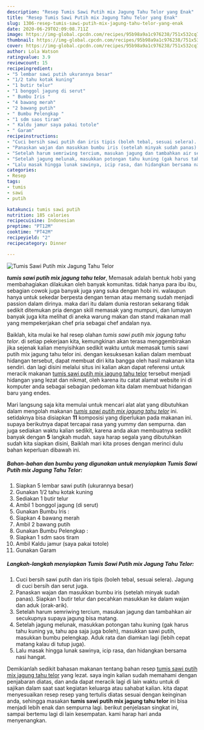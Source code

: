 ```yaml
---
description: "Resep Tumis Sawi Putih mix Jagung Tahu Telor yang Enak"
title: "Resep Tumis Sawi Putih mix Jagung Tahu Telor yang Enak"
slug: 1306-resep-tumis-sawi-putih-mix-jagung-tahu-telor-yang-enak
date: 2020-06-29T02:09:08.711Z
image: https://img-global.cpcdn.com/recipes/95b98a9a1c976238/751x532cq70/tumis-sawi-putih-mix-jagung-tahu-telor-foto-resep-utama.jpg
thumbnail: https://img-global.cpcdn.com/recipes/95b98a9a1c976238/751x532cq70/tumis-sawi-putih-mix-jagung-tahu-telor-foto-resep-utama.jpg
cover: https://img-global.cpcdn.com/recipes/95b98a9a1c976238/751x532cq70/tumis-sawi-putih-mix-jagung-tahu-telor-foto-resep-utama.jpg
author: Lola Watson
ratingvalue: 3.9
reviewcount: 15
recipeingredient:
- "5 lembar sawi putih ukurannya besar"
- "1/2 tahu kotak kuning"
- "1 butir telur"
- "1 bonggol jagung di serut"
- " Bumbu Iris "
- "4 bawang merah"
- "2 bawang putih"
- " Bumbu Pelengkap "
- "1 sdm saos tiram"
- " Kaldu jamur saya pakai totole"
- " Garam"
recipeinstructions:
- "Cuci bersih sawi putih dan iris tipis (boleh tebal, sesuai selera). Jagung di cuci bersih dan serut juga."
- "Panaskan wajan dan masukkan bumbu iris (setelah minyak sudah panas). Siapkan 1 butir telur dan pecahkan masukkan ke dalam wajan dan aduk (orak-arik)."
- "Setelah harum semriwing tercium, masukan jagung dan tambahkan air secukupnya supaya jagung bisa matang."
- "Setelah jagung melunak, masukkan potongan tahu kuning (gak harus tahu kuning ya, tahu apa saja juga boleh), masukkan sawi putih, masukkan bumbu pelengkap. Aduk rata dan diamkan lagi (lebih cepat matang kalau di tutup juga)."
- "Lalu masak hingga lunak sawinya, icip rasa, dan hidangkan bersama nasi hangat."
categories:
- Resep
tags:
- tumis
- sawi
- putih

katakunci: tumis sawi putih 
nutrition: 185 calories
recipecuisine: Indonesian
preptime: "PT12M"
cooktime: "PT42M"
recipeyield: "2"
recipecategory: Dinner

---
```



![Tumis Sawi Putih mix Jagung Tahu Telor](https://img-global.cpcdn.com/recipes/95b98a9a1c976238/751x532cq70/tumis-sawi-putih-mix-jagung-tahu-telor-foto-resep-utama.jpg)

<b><i>tumis sawi putih mix jagung tahu telor</i></b>, Memasak adalah bentuk hobi yang membahagiakan dilakukan oleh banyak komunitas. tidak hanya para ibu ibu, sebagian cowok juga banyak juga yang suka dengan hobi ini. walaupun hanya untuk sekedar berpesta dengan teman atau memang sudah menjadi passion dalam dirinya. maka dari itu dalam dunia restoran sekarang tidak sedikit ditemukan pria dengan skill memasak yang mumpuni, dan lumayan banyak juga kita melihat di aneka warung makan dan stand makanan mall yang mempekerjakan chef pria sebagai chef andalan nya.



Baiklah, kita mulai ke hal resep olahan <i>tumis sawi putih mix jagung tahu telor</i>. di setiap pekerjaan kita, kemungkinan akan terasa menggembirakan jika sejenak kalian menyisihkan sedikit waktu untuk memasak tumis sawi putih mix jagung tahu telor ini. dengan kesuksesan kalian dalam membuat hidangan tersebut, dapat membuat diri kita bangga oleh hasil makanan kita sendiri. dan lagi disini melalui situs ini kalian akan dapat referensi untuk meracik makanan <u>tumis sawi putih mix jagung tahu telor</u> tersebut menjadi hidangan yang lezat dan nikmat, oleh karena itu catat alamat website ini di komputer anda sebagai sebagian pedoman kita dalam membuat hidangan baru yang endes.


Mari langsung saja kita memulai untuk mencari alat alat yang dibutuhkan dalam mengolah makanan <u><i>tumis sawi putih mix jagung tahu telor</i></u> ini. setidaknya bisa disiapkan <b>11</b> komposisi yang diperlukan pada makanan ini. supaya berikutnya dapat tercapai rasa yang yummy dan sempurna. dan juga sediakan waktu kalian sedikit, karena anda akan membuatnya sedikit banyak dengan <b>5</b> langkah mudah. saya harap segala yang dibutuhkan sudah kita siapkan disini, Baiklah mari kita proses dengan merinci dulu bahan keperluan dibawah ini.

<!--inarticleads1-->

##### Bahan-bahan dan bumbu yang digunakan untuk menyiapkan Tumis Sawi Putih mix Jagung Tahu Telor:

1. Siapkan 5 lembar sawi putih (ukurannya besar)
1. Gunakan 1/2 tahu kotak kuning
1. Sediakan 1 butir telur
1. Ambil 1 bonggol jagung (di serut)
1. Gunakan  Bumbu Iris :
1. Siapkan 4 bawang merah
1. Ambil 2 bawang putih
1. Gunakan  Bumbu Pelengkap :
1. Siapkan 1 sdm saos tiram
1. Ambil  Kaldu jamur (saya pakai totole)
1. Gunakan  Garam




<!--inarticleads2-->

##### Langkah-langkah menyiapkan Tumis Sawi Putih mix Jagung Tahu Telor:

1. Cuci bersih sawi putih dan iris tipis (boleh tebal, sesuai selera). Jagung di cuci bersih dan serut juga.
1. Panaskan wajan dan masukkan bumbu iris (setelah minyak sudah panas). Siapkan 1 butir telur dan pecahkan masukkan ke dalam wajan dan aduk (orak-arik).
1. Setelah harum semriwing tercium, masukan jagung dan tambahkan air secukupnya supaya jagung bisa matang.
1. Setelah jagung melunak, masukkan potongan tahu kuning (gak harus tahu kuning ya, tahu apa saja juga boleh), masukkan sawi putih, masukkan bumbu pelengkap. Aduk rata dan diamkan lagi (lebih cepat matang kalau di tutup juga).
1. Lalu masak hingga lunak sawinya, icip rasa, dan hidangkan bersama nasi hangat.




Demikianlah sedikit bahasan makanan tentang bahan resep <u>tumis sawi putih mix jagung tahu telor</u> yang lezat. saya ingin kalian sudah memahami dengan penjabaran diatas, dan anda dapat meracik lagi di lain waktu untuk di sajikan dalam saat saat kegiatan keluarga atau sahabat kalian. kita dapat menyesuaikan resep resep yang tertulis diatas sesuai dengan keinginan anda, sehingga masakan <b>tumis sawi putih mix jagung tahu telor</b> ini bisa menjadi lebih enak dan sempurna lagi. berikut penjelasan singkat ini, sampai bertemu lagi di lain kesempatan. kami harap hari anda menyenangkan.
